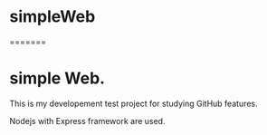 
# simpleWeb
=======
<h1>simple Web.</h1>

This is my developement test project for studying GitHub features.

Nodejs with Express framework are used.

